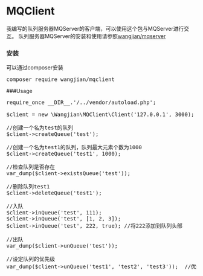 # MQClient
我编写的队列服务器MQServer的客户端，可以使用这个包与MQServer进行交互。
队列服务器MQServer的安装和使用请参照[wangjian/mqserver](https://github.com/wangsir0624/MQServer/)


### 安装
可以通过composer安装
<pre>composer require wangjian/mqclient</pre>

###Usage
<pre>
require_once __DIR__.'/../vendor/autoload.php';

$client = new \Wangjian\MQClient\Client('127.0.0.1', 3000);

//创建一个名为test的队列
$client->createQueue('test');

//创建一个名为test1的队列，队列最大元素个数为1000
$client->createQueue('test1', 1000);

//检查队列是否存在
var_dump($client->existsQueue('test'));

//删除队列test1
$client->deleteQueue('test1');

//入队
$client->inQueue('test', 111);
$client->inQueue('test', [1, 2, 3]);
$client->inQueue('test', 222, true); //将222添加到队列头部

//出队
var_dump($client->unQueue('test'));

//设定队列的优先级
var_dump($client->unQueue('test1', 'test2', 'test3'));  //优先获取test1中的元素，如果test1为空，则获取test2的元素，依次类推，可以用这个特性来设定队列的优先级
</pre>
